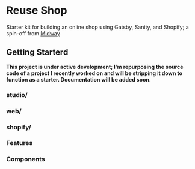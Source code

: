 # Reuse Shop

Starter kit for building an online shop using Gatsby, Sanity, and Shopify; a spin-off from [Midway](https://github.com/ctrl-alt-del-world/midway)

## Getting Starterd

**This project is under active development; I'm repurposing the source code of a project I recently worked on and will be stripping it down to function as a starter. Documentation will be added soon.**

### studio/

### web/

### shopify/

### Features

### Components
